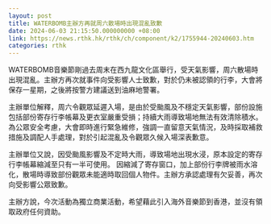 ```yaml
---
layout: post
title: WATERBOMB主辦方再就周六散場時出現混亂致歉
date: 2024-06-03 21:15:50.000000000 +08:00
link: https://news.rthk.hk/rthk/ch/component/k2/1755944-20240603.htm
categories: rthk
---
```


WATERBOMB音樂節剛過去周末在西九龍文化區舉行，受天氣影響，周六散場時出現混亂。主辦方再次就事件向受影響人士致歉，對於仍未被認領的行李，大會將保存一星期，之後將按警方建議送到油麻地警署。

主辦單位解釋，周六令觀眾延遲入場，是由於受颱風及不穩定天氣影響，部份設施包括部份寄存行李帳幕及更衣室嚴重受損；持續大雨導致場地無法有效清除積水。為公眾安全考慮，大會即時進行緊急維修，強調一直留意天氣情況，及時採取補救措施及調配人手處理，對於引起混亂及令觀眾久候入場深表歉意。

主辦單位又說，因受颱風影響及不定時大雨，導致場地出現水浸，原本設定的寄存行李帳幕縮減至只有一半可使用。 因縮減了寄存窗口，加上部份行李牌被雨水溶化，散場時導致部份觀眾未能適時取回個人物件。主辦方承認處理有欠妥善，再次向受影響公眾致歉。

主辦方說，今次活動為獨立商業活動，希望藉此引入海外音樂節到香港，並沒有領取政府任何資助。
